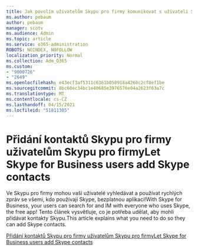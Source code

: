 ```yaml
---
title: Jak povolím uživatelům Skypu pro firmy komunikovat s uživateli Skypu
ms.author: pebaum
author: pebaum
manager: scotv
ms.audience: Admin
ms.topic: article
ms.service: o365-administration
ROBOTS: NOINDEX, NOFOLLOW
localization_priority: Normal
ms.collection: Adm_O365
ms.custom:
- "9000726"
- "2649"
ms.openlocfilehash: e43ecf3af5311c6361b058918a4260c2cf8ef1be
ms.sourcegitcommit: 8bc60ec34bc1e40685e3976576e04a2623f63a7c
ms.translationtype: MT
ms.contentlocale: cs-CZ
ms.lasthandoff: 04/15/2021
ms.locfileid: "51811305"
---
```

# <a name="let-skype-for-business-users-add-skype-contacts"></a><span data-ttu-id="67308-102">Přidání kontaktů Skypu pro firmy uživatelům Skypu pro firmy</span><span class="sxs-lookup"><span data-stu-id="67308-102">Let Skype for Business users add Skype contacts</span></span>

<span data-ttu-id="67308-103">Ve Skypu pro firmy mohou vaši uživatelé vyhledávat a používat rychlých zpráv se všemi, kdo používají Skype, bezplatnou aplikaci!</span><span class="sxs-lookup"><span data-stu-id="67308-103">With Skype for Business, your users can search for and IM with everyone who uses Skype, the free app!</span></span> <span data-ttu-id="67308-104">Tento článek vysvětluje, co je potřeba udělat, aby mohli přidávat kontakty Skypu.</span><span class="sxs-lookup"><span data-stu-id="67308-104">This article explains what you need to do so they can add Skype contacts.</span></span>

[<span data-ttu-id="67308-105">Přidání kontaktů Skypu pro firmy uživatelům Skypu pro firmy</span><span class="sxs-lookup"><span data-stu-id="67308-105">Let Skype for Business users add Skype contacts</span></span>](https://docs.microsoft.com/skypeforbusiness/set-up-skype-for-business-online/let-skype-for-business-users-add-skype-contacts)